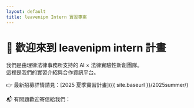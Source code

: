 ```yaml
---
layout: default
title: leavenipm Intern 實習專案
---
```


# 👋 歡迎來到 leavenipm intern 計畫

我們是由理律法律事務所支持的 AI × 法律實驗性新創團隊。  
這裡是我們的實習介紹與合作資訊平台。

👉 最新招募詳情請見：[2025 夏季實習計畫]({{ site.baseurl }}/2025summer/)

📬 有問題歡迎寄信給我們：
